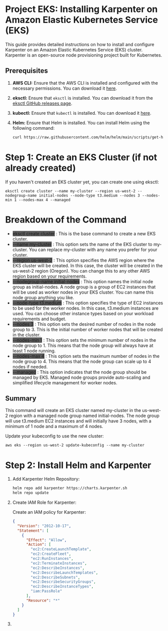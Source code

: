 # Project EKS: Installing Karpenter on Amazon Elastic Kubernetes Service (EKS)

This guide provides detailed instructions on how to install and configure Karpenter on an Amazon Elastic Kubernetes Service (EKS) cluster. Karpenter is an open-source node provisioning project built for Kubernetes.

## Prerequisites

1. **AWS CLI:** Ensure that the AWS CLI is installed and configured with the necessary permissions. You can download it [here](https://aws.amazon.com/cli/).
2. **eksctl:** Ensure that `eksctl` is installed. You can download it from the [eksctl GitHub releases page](https://github.com/weaveworks/eksctl/releases).
3. **kubectl:** Ensure that `kubectl` is installed. You can download it [here](https://kubernetes.io/docs/tasks/tools/install-kubectl/).
4. **Helm:** Ensure that Helm is installed. You can install Helm using the following command:

   ```sh
   curl https://raw.githubusercontent.com/helm/helm/main/scripts/get-helm-3 | bash
   ```

# Step 1: Create an EKS Cluster (if not already created)
If you haven't created an EKS cluster yet, you can create one using eksctl:

    eksctl create cluster --name my-cluster --region us-west-2 --nodegroup-name initial-nodes --node-type t3.medium --nodes 3 --nodes-min 1 --nodes-max 4 --managed

# Breakdown of the Command
- <span style="background-color:rgb(91, 91, 91)">eksctl create cluster</span> : This is the base command to create a new EKS cluster.
- <span style="background-color:rgb(91, 91, 91)">--name my-cluster</span> : This option sets the name of the EKS cluster to my-cluster. You can replace my-cluster with any name you prefer for your cluster.
- <span style="background-color:rgb(91, 91, 91)">--region us-west-2</span> : This option specifies the AWS region where the EKS cluster will be created. In this case, the cluster will be created in the us-west-2 region (Oregon). You can change this to any other AWS region based on your requirements.
- <span style="background-color:rgb(91, 91, 91)">--nodegroup-name initial-nodes</span> : This option names the initial node group as initial-nodes. A node group is a group of EC2 instances that will be used as worker nodes in your EKS cluster. You can name this node group anything you like.
- <span style="background-color:rgb(91, 91, 91)">--node-type t3.medium</span> : This option specifies the type of EC2 instances to be used for the worker nodes. In this case, t3.medium instances are used. You can choose other instance types based on your workload requirements and budget.
- <span style="background-color:rgb(91, 91, 91)">--nodes 3</span> : This option sets the desired number of nodes in the node group to 3. This is the initial number of worker nodes that will be created in the cluster.
- <span style="background-color:rgb(91, 91, 91)">--nodes-min 1</span> : This option sets the minimum number of nodes in the node group to 1. This means that the node group will always have at least 1 node running.
- <span style="background-color:rgb(91, 91, 91)">--nodes-max 4</span> : This option sets the maximum number of nodes in the node group to 4. This means that the node group can scale up to 4 nodes if needed.
- <span style="background-color:rgb(91, 91, 91)">--managed</span> : This option indicates that the node group should be managed by EKS. Managed node groups provide auto-scaling and simplified lifecycle management for worker nodes.

## Summary

This command will create an EKS cluster named my-cluster in the us-west-2 region with a managed node group named initial-nodes. The node group will use t3.medium EC2 instances and will initially have 3 nodes, with a minimum of 1 node and a maximum of 4 nodes.

Update your kubeconfig to use the new cluster:

    aws eks --region us-west-2 update-kubeconfig --name my-cluster

# Step 2: Install Helm and Karpenter
1. Add Karpenter Helm Repository:
    ```sh
    helm repo add karpenter https://charts.karpenter.sh
    helm repo update
    ```

2. Create IAM Role for Karpenter:

   Create an IAM policy for Karpenter:

    ```json
    {
      "Version": "2012-10-17",
      "Statement": [
        {
          "Effect": "Allow",
          "Action": [
            "ec2:CreateLaunchTemplate",
            "ec2:CreateFleet",
            "ec2:RunInstances",
            "ec2:TerminateInstances",
            "ec2:DescribeInstances",
            "ec2:DescribeLaunchTemplates",
            "ec2:DescribeSubnets",
            "ec2:DescribeSecurityGroups",
            "ec2:DescribeInstanceTypes",
            "iam:PassRole"
          ],
          "Resource": "*"
        }
      ]
    }
    ```

3.